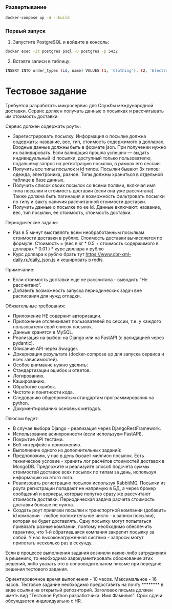 ### Развертывание 

```bash
docker-compose up -d --build
```

### Первый запуск

1. Запустите PostgreSQL и войдите в консоль:

```bash
docker exec -it postgres psql -U postgres -p 5432
```

2. Вставте записи в таблицу:

```bash
INSERT INTO order_types (id, name) VALUES (1, 'Clothing'), (2, 'Electronics'), (3, 'Miscellaneous');
```

# Тестовое задание 

Требуется разработать микросервис для Службы международной доставки. Сервис должен получать данные о посылках и рассчитывать им стоимость доставки.

Сервис должен содержать роуты:
* Зарегистрировать посылку. Информация о посылке должна содержать: название, вес, тип, стоимость содержимого в долларах.  Входные данные должны быть в формате json. При получении нужно их валидировать. Если валидация прошла успешно — выдать индивидуальный id посылки, доступный только пользователю, подавшему запрос на регистрацию посылки, в рамках его сессии.
* Получить все типы посылок и id типов. Посылки бывают 3х типов: одежда, электроника, разное. Типы должны храниться в отдельной таблице в базе данных.
* Получить список своих посылок со всеми полями, включая имя типа посылки и стоимость доставки (если она уже рассчитана). Также должна быть пагинация и возможность фильтровать посылки по типу и факту наличия рассчитанной стоимости доставки. 
* Получить данные о посылке по ее id. Данные включают: название, вес, тип посылки, ее стоимость, стоимость доставки.


Периодические задачи:
* Раз в 5 минут выставлять всем необработанным посылкам стоимости  доставки в рублях.
Стоимость доставки вычисляется по формуле:
         Стоимость = (вес в кг * 0.5 + стоимость содержимого в долларах * 0.01 ) * курс доллара к рублю
* Курс доллара к рублю брать тут https://www.cbr-xml-daily.ru/daily_json.js и кешировать в redis.


Примечание: 
   * Если стоимость доставки еще не рассчитана - выводить “Не рассчитано”.
   * Добавить возможность запуска периодических задач вне расписания для нужд отладки.


Обязательные требования:
   * Приложение НЕ содержит авторизации.
   * Приложение отслеживает пользователей по сессии, т.е. у каждого пользователя свой список посылок.
   * Данные хранятся в MySQL.
   * Реализация на выбор: на Django или на FastAPI (с валидацией через pydantic).
   * Описание API через Swagger.
   * Докеризация результата (docker-compose up для запуска сервиса и всех зависимостей).
   * Особое внимание нужно уделить:
   * Стандартизации ошибок и ответов.
   * Логированию.
   * Кэшированию.
   * Обработке ошибок.
   * Чистоте и понятности кода.
   * Следованию общепринятым стандартам программирования на python.
   * Документированию основных методов.


Плюсом будет:
   * В случае выбора Django - реализация через DjangoRestFramework. 
   * Использование асинхронности (если используем FastAPI).
   * Покрытие API тестами.
   * Веб-интерфейс к приложению.
   * Выполнение одного из дополнительных заданий:
   * Предположим, у нас в день бывает миллион посылок. Есть техническое условие - хранить лог расчётов стоимостей доставок в MongoDB. Предложите и реализуйте способ подсчета суммы стоимостей доставок всех посылок по типам за день, используя информацию из этого лога.
   * Реализовать регистрацию посылок используя RabbitMQ. Посылки из роута регистрации попадают не напрямую в БД, а через брокер сообщений и воркеры, которые попутно сразу же рассчитают стоимость доставки. Периодическая задача расчета стоимость доставки больше не нужна.
   * Создать роут привязки посылки к транспортной компании (добавить id компании - любое положительное число - к записи посылки), которая ее будет доставлять. Одну посылку могут попытаться привязать разные компании, поэтому необходимо обеспечить гарантию, что 1-й обратившаяся компания закрепит посылку за собой. У нас высоконагруженная система - запросы могут прилетать несколько раз в секунду.


Если в процессе выполнения задания возникли какие-либо затруднения в решениях, то необходимо задокументировать обоснование этих решений, либо указать это в сопроводительном письме при передаче решения тестового задания.


Ориентировочное время выполнения - 10 часов. Максимальное - 16 часов. Тестовое задание необходимо предоставить на почту ******** в виде ссылки на открытый репозиторий. Заголовок письма должен иметь вид "Тестовое Python разработчика: Имя Фамилия". Срок сдачи обсуждается индивидуально с HR.